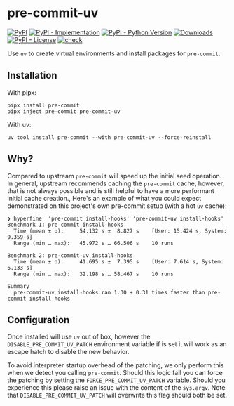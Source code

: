 # pre-commit-uv

[![PyPI](https://img.shields.io/pypi/v/pre-commit-uv?style=flat-square)](https://pypi.org/project/pre-commit-uv)
[![PyPI - Implementation](https://img.shields.io/pypi/implementation/pre-commit-uv?style=flat-square)](https://pypi.org/project/pre-commit-uv)
[![PyPI - Python Version](https://img.shields.io/pypi/pyversions/pre-commit-uv?style=flat-square)](https://pypi.org/project/pre-commit-uv)
[![Downloads](https://static.pepy.tech/badge/pre-commit-uv/month)](https://pepy.tech/project/pre-commit-uv)
[![PyPI - License](https://img.shields.io/pypi/l/pre-commit-uv?style=flat-square)](https://opensource.org/licenses/MIT)
[![check](https://github.com/tox-dev/pre-commit-uv/actions/workflows/check.yml/badge.svg)](https://github.com/tox-dev/pre-commit-uv/actions/workflows/check.yml)

Use `uv` to create virtual environments and install packages for `pre-commit`.

## Installation

With pipx:

```shell
pipx install pre-commit
pipx inject pre-commit pre-commit-uv
```

With uv:

```shell
uv tool install pre-commit --with pre-commit-uv --force-reinstall
```

## Why?

Compared to upstream `pre-commit` will speed up the initial seed operation. In general, upstream recommends caching the
`pre-commit` cache, however, that is not always possible and is still helpful to have a more performant initial cache
creation., Here's an example of what you could expect demonstrated on this project's own pre-commit setup (with a hot
`uv` cache):

```shell
❯ hyperfine  'pre-commit install-hooks' 'pre-commit-uv install-hooks'
Benchmark 1: pre-commit install-hooks
  Time (mean ± σ):     54.132 s ±  8.827 s    [User: 15.424 s, System: 9.359 s]
  Range (min … max):   45.972 s … 66.506 s    10 runs

Benchmark 2: pre-commit-uv install-hooks
  Time (mean ± σ):     41.695 s ±  7.395 s    [User: 7.614 s, System: 6.133 s]
  Range (min … max):   32.198 s … 58.467 s    10 runs

Summary
  pre-commit-uv install-hooks ran 1.30 ± 0.31 times faster than pre-commit install-hooks
```

## Configuration

Once installed will use `uv` out of box, however the `DISABLE_PRE_COMMIT_UV_PATCH` environment variable if is set it
will work as an escape hatch to disable the new behavior.

To avoid interpreter startup overhead of the patching, we only perform this when we detect you calling `pre-commit`.
Should this logic fail you can force the patching by setting the `FORCE_PRE_COMMIT_UV_PATCH` variable. Should you
experience this please raise an issue with the content of the `sys.argv`. Note that `DISABLE_PRE_COMMIT_UV_PATCH` will
overwrite this flag should both be set.
